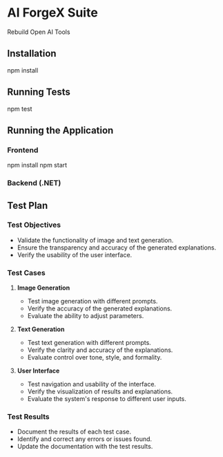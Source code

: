 # AI ForgeX Suite

Rebuild Open AI Tools

## Installation

npm install

## Running Tests

npm test

## Running the Application

### Frontend

npm install
npm start

### Backend (.NET)

## Test Plan

### Test Objectives
- Validate the functionality of image and text generation.
- Ensure the transparency and accuracy of the generated explanations.
- Verify the usability of the user interface.

### Test Cases
1. **Image Generation**
   - Test image generation with different prompts.
   - Verify the accuracy of the generated explanations.
   - Evaluate the ability to adjust parameters.

2. **Text Generation**
   - Test text generation with different prompts.
   - Verify the clarity and accuracy of the explanations.
   - Evaluate control over tone, style, and formality.

3. **User Interface**
   - Test navigation and usability of the interface.
   - Verify the visualization of results and explanations.
   - Evaluate the system's response to different user inputs.

### Test Results
- Document the results of each test case.
- Identify and correct any errors or issues found.
- Update the documentation with the test results.
